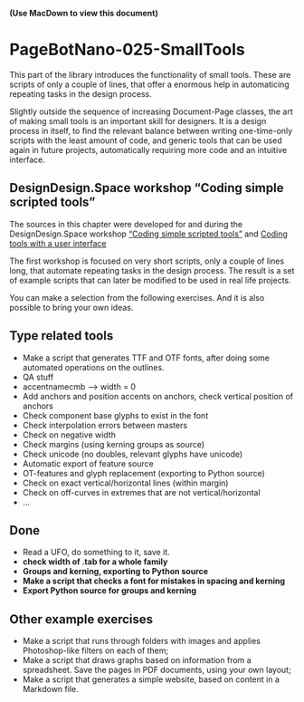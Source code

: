 **(Use MacDown to view this document)**

# PageBotNano-025-SmallTools

This part of the library introduces the functionality of small tools. These are scripts of only a couple of lines, that offer a enormous help in automaticing repeating tasks in the design process.

Slightly outside the sequence of increasing Document-Page classes, the art of making small tools is an important skill for designers. It is a design process in itself, to find the relevant balance between writing one-time-only scripts with the least amount of code, and generic tools that can be used again in future projects, automatically requiring more code and an intuitive interface.

## DesignDesign.Space workshop “Coding simple scripted tools”

The sources in this chapter were developed for and during the DesignDesign.Space workshop [“Coding simple scripted tools”](https://designdesign.space/#coding-simple-scripted-tools) and [Coding tools with a user interface](https://designdesign.space/#coding-in-python2)

The first workshop is focused on very short scripts, only a couple of lines long, that automate repeating tasks in the design process. The result is a set of example scripts that can later be modified to be used in real life projects.

You can make a selection from the following exercises. And it is also possible to bring your own ideas.

## Type related tools

* Make a script that generates TTF and OTF fonts, after doing some automated operations on the outlines.
* QA stuff
* accentnamecmb --> width = 0
* Add anchors and position accents on anchors, check vertical position of anchors
* Check component base glyphs to exist in the font
* Check interpolation errors between masters
* Check on negative width
* Check margins (using kerning groups as source)
* Check unicode (no doubles, relevant glyphs have unicode)
* Automatic export of feature source
* OT-features and glyph replacement (exporting to Python source)
* Check on exact vertical/horizontal lines (within margin)
* Check on off-curves in extremes that are not vertical/horizontal
* ...

## Done

* Read a UFO, do something to it, save it.
* **check width of .tab for a whole family**
* **Groups and kerning, exporting to Python source**
* **Make a script that checks a font for mistakes in spacing and kerning**
* **Export Python source for groups and kerning**

## Other example exercises

* Make a script that runs through folders with images and applies Photoshop-like filters on each of them;
* Make a script that draws graphs based on information from a spreadsheet. Save the pages in PDF documents, using your own layout;
* Make a script that generates a simple website, based on content in a Markdown file.


